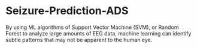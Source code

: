 # Seizure-Prediction-ADS
By using ML algorithms of Support Vector Machine (SVM), or Random Forest to analyze large amounts of EEG data, machine learning can identify subtle patterns that may not be apparent to the human eye. 
